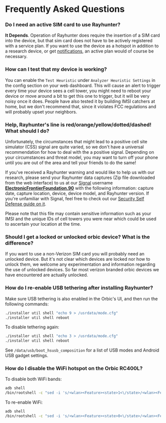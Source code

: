 # Frequently Asked Questions

### Do I need an active SIM card to use Rayhunter?

**It Depends**. Operation of Rayhunter does require the insertion of a SIM card into the device, but that sim card does not have to be actively registered with a service plan. If you want to use the device as a hotspot in addition to a research device, or get [notifications](./configuration.md), an active plan would of course be necessary.

### How can I test that my device is working?
You can enable the `Test Heuristic` under `Analyzer Heuristic Settings` in the config section on your web dashboard. This will cause an alert to trigger every time your device sees a cell tower, you might need to reboot your device or move around a bit to get this one to trigger, but it will be very noisy once it does. People have also tested it by building IMSI catchers at home, but we don't recommend that, since it violates FCC regulations and will probably upset your neighbors.

<a name="red"></a>

### Help, Rayhunter's line is red/orange/yellow/dotted/dashed! What should I do?

Unfortunately, the circumstances that might lead to a positive cell site simulator (CSS) signal are quite varied, so we don't have a universal recommendation for how to deal with the a positive signal. Depending on your circumstances and threat model, you may want to turn off your phone until you are out of the area and tell your friends to do the same!

If you've received a Rayhunter warning and would like to help us with our research, please send your Rayhunter data captures (Zip file downloaded from the web interface) to us at our [Signal](https://signal.org/) username [**ElectronicFrontierFoundation.90**](https://signal.me/#eu/HZbPPED5LyMkbTxJsG2PtWc2TXxPUR1OxBMcJGLOPeeCDGPuaTpOi5cfGRY6RrGf) with the following information: capture date, capture location, device, device model, and Rayhunter version. If you're unfamiliar with Signal, feel free to check out our [Security Self Defense guide on it](https://ssd.eff.org/module/how-to-use-signal).

Please note that this file may contain sensitive information such as your IMSI and the unique IDs of cell towers you were near which could be used to ascertain your location at the time.


### Should I get a locked or unlocked orbic device? What is the difference?

If you want to use a non-Verizon SIM card you will probably need an unlocked device. But it's not clear which devices are locked nor how to unlock them, we welcome any experimentation and information regarding the use of unlocked devices. So far most verizon branded orbic devices we have encountered are actually unlocked.

### How do I re-enable USB tethering after installing Rayhunter?

Make sure USB tethering is also enabled in the Orbic's UI, and then run the following commands:

```sh
./installer util shell "echo 9 > /usrdata/mode.cfg"
./installer util shell reboot
```

To disable tethering again:

```sh
./installer util shell "echo 3 > /usrdata/mode.cfg"
./installer util shell reboot
```

See `/data/usb/boot_hsusb_composition` for a list of USB modes and Android USB gadget settings.


### How do I disable the WiFi hotspot on the Orbic RC400L?

To disable both WiFi bands:

```sh
adb shell
/bin/rootshell -c "sed -i 's/<wlan><Feature><state>1<\/state>/<wlan><Feature><state>0<\/state>/g' /usrdata/data/usr/wlan/wlan_conf_6174.xml && reboot"
```

To re-enable WiFi:

```sh
adb shell
/bin/rootshell -c "sed -i 's/<wlan><Feature><state>0<\/state>/<wlan><Feature><state>1<\/state>/g' /usrdata/data/usr/wlan/wlan_conf_6174.xml && reboot"
```
